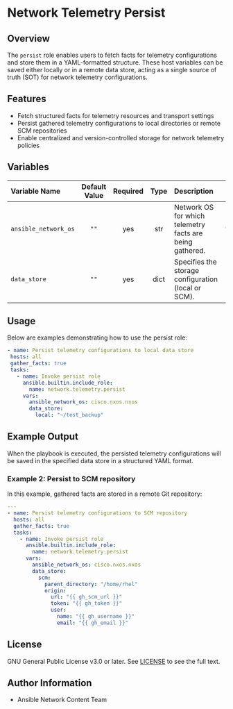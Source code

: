 # Network Telemetry Persist

## Overview
The `persist` role enables users to fetch facts for telemetry configurations and store them in a YAML-formatted structure. These host variables can be saved either locally or in a remote data store, acting as a single source of truth (SOT) for network telemetry configurations.

## Features
- Fetch structured facts for telemetry resources and transport settings
- Persist gathered telemetry configurations to local directories or remote SCM repositories
- Enable centralized and version-controlled storage for network telemetry policies


## Variables

| Variable Name        | Default Value | Required | Type | Description                                                   |          Example         |
|:---------------------|:-------------:|:--------:|:----:|:------------------------------------------------------------- |:------------------------:|
| `ansible_network_os` | `""`          | yes      | str  | Network OS for which telemetry facts are being gathered.      | `"cisco.nxos.nxos"`      |
| `data_store`         | `""`          | yes      | dict | Specifies the storage configuration (local or SCM).           | See usage example below. |

## Usage
Below are examples demonstrating how to use the persist role:

```yaml
- name: Persist telemetry configurations to local data store
 hosts: all
 gather_facts: true
 tasks:
   - name: Invoke persist role
     ansible.builtin.include_role:
       name: network.telemetry.persist
     vars:
       ansible_network_os: cisco.nxos.nxos
       data_store:
         local: "~/test_backup"
```
## Example Output
When the playbook is executed, the persisted telemetry configurations will be saved in the specified data store in a structured YAML format.

### Example 2: Persist to SCM repository
In this example, gathered facts are stored in a remote Git repository:
```yaml
---
- name: Persist telemetry configurations to SCM repository
  hosts: all
  gather_facts: true
  tasks:
    - name: Invoke persist role
      ansible.builtin.include_role:
        name: network.telemetry.persist
      vars:
        ansible_network_os: cisco.nxos.nxos
        data_store:
          scm:
            parent_directory: "/home/rhel"
            origin:
              url: "{{ gh_scm_url }}"
              token: "{{ gh_token }}"
              user:
                name: "{{ gh_username }}"
                email: "{{ gh_email }}"
```

## License
GNU General Public License v3.0 or later.
See [LICENSE](https://www.gnu.org/licenses/gpl-3.0.txt) to see the full text.

## Author Information
- Ansible Network Content Team
